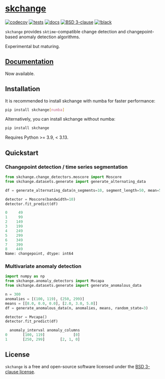 # [skchange](https://skchange.readthedocs.io/en/latest/)

[![codecov](https://codecov.io/gh/NorskRegnesentral/skchange/graph/badge.svg?token=QSS3AY45KY)](https://codecov.io/gh/NorskRegnesentral/skchange)
[![tests](https://github.com/NorskRegnesentral/skchange/actions/workflows/tests.yaml/badge.svg)](https://github.com/NorskRegnesentral/skchange/actions/workflows/tests.yaml)
[![docs](https://readthedocs.org/projects/skchange/badge/?version=latest)](https://skchange.readthedocs.io/en/latest/?badge=latest)
[![BSD 3-clause](https://img.shields.io/badge/License-BSD%203--Clause-blue.svg)](https://github.com/sktime/sktime/blob/main/LICENSE)
[![!black](https://img.shields.io/badge/code%20style-black-000000.svg)](https://github.com/psf/black)

`skchange` provides `sktime`-compatible change detection and changepoint-based anomaly detection algorithms.

Experimental but maturing.

## [Documentation](https://skchange.readthedocs.io/en/latest/)
Now available.


## Installation
It is recommended to install skchange with numba for faster performance:
```sh
pip install skchange[numba]
```

Alternatively, you can install skchange without numba:
```sh
pip install skchange
```
Requires Python >= 3.9, < 3.13.


## Quickstart

### Changepoint detection / time series segmentation
```python
from skchange.change_detectors.moscore import Moscore
from skchange.datasets.generate import generate_alternating_data

df = generate_alternating_data(n_segments=10, segment_length=50, mean=5, random_state=1)

detector = Moscore(bandwidth=10)
detector.fit_predict(df)
```
```python
0     49
1     99
2    149
3    199
4    249
5    299
6    349
7    399
8    449
Name: changepoint, dtype: int64
```

### Multivariate anomaly detection
```python
import numpy as np
from skchange.anomaly_detectors import Mvcapa
from skchange.datasets.generate import generate_anomalous_data

n = 300
anomalies = [(100, 119), (250, 299)]
means = [[8.0, 0.0, 0.0], [2.0, 3.0, 5.0]]
df = generate_anomalous_data(n, anomalies, means, random_state=3)

detector = Mvcapa()
detector.fit_predict(df)
```
```python
  anomaly_interval anomaly_columns
0       [100, 119]             [0]
1       [250, 299]       [2, 1, 0]
```


<!-- Optional dependencies:
- Penalty tuning: `optuna` >= 3.1.1
- Plotting: `plotly` >= 5.13.0. -->


## License

`skchange` is a free and open-source software licensed under the [BSD 3-clause license](https://github.com/NorskRegnesentral/skchange/blob/main/LICENSE).
